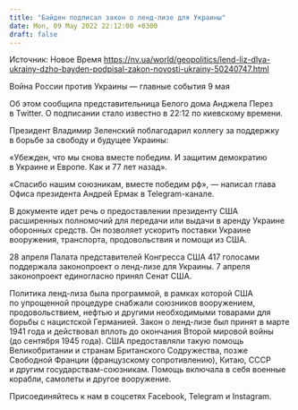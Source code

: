 ```yaml
---
title: "Байден подписал закон о ленд-лизе для Украины"
date: Mon, 09 May 2022 22:12:00 +0300
draft: false
---
```

Источник: Новое Время https://nv.ua/world/geopolitics/lend-liz-dlya-ukrainy-dzho-bayden-podpisal-zakon-novosti-ukrainy-50240747.html


Война России против Украины — главные события 9 мая

Об этом сообщила представительница Белого дома Анджела Перез в Twitter. О подписании стало известно в 22:12 по киевскому времени.

Президент Владимир Зеленский поблагодарил коллегу за поддержку в борьбе за свободу и будущее Украины:

«Убежден, что мы снова вместе победим. И защитим демократию в Украине и Европе. Как и 77 лет назад».

«Спасибо нашим союзникам, вместе победим рф», — написал глава Офиса президента Андрей Ермак в Telegram-канале.

В документе идет речь о предоставлении президенту США расширенных полномочий для передачи или выдачи в аренду Украине оборонных средств. Он позволяет ускорить поставки Украине вооружения, транспорта, продовольствия и помощи из США.

28 апреля Палата представителей Конгресса США 417 голосами поддержала законопроект о ленд-лизе для Украины. 7 апреля законопроект единогласно принял Сенат США.

Политика ленд-лиза была программой, в рамках которой США по упрощенной процедуре снабжали союзников вооружением, продовольствием, нефтью и другими необходимыми товарами для борьбы с нацистской Германией. Закон о ленд-лизе был принят в марте 1941 года и действовал вплоть до окончания Второй мировой войны (до сентября 1945 года). США предоставляли такую помощь Великобритании и странам Британского Содружества, позже Свободной Франции (французскому сопротивлению), Китаю, СССР и другим государствам-союзникам. Помощь включала в себя военные корабли, самолеты и другое вооружение.

Присоединяйтесь к нам в соцсетях Facebook, Telegram и Instagram.
